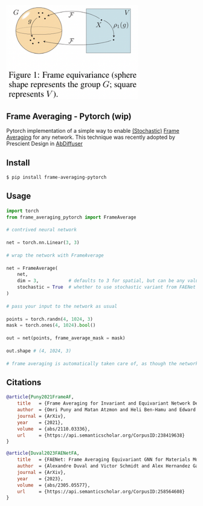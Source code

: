 <img src="./frame-averaging.png" width="350px"></img>

## Frame Averaging - Pytorch (wip)

Pytorch implementation of a simple way to enable <a href="https://arxiv.org/abs/2305.05577">(Stochastic)</a> <a href="https://arxiv.org/abs/2110.03336">Frame Averaging</a> for any network. This technique was recently adopted by Prescient Design in <a href="https://arxiv.org/abs/2308.05027">AbDiffuser</a>

## Install

```bash
$ pip install frame-averaging-pytorch
```

## Usage

```python
import torch
from frame_averaging_pytorch import FrameAverage

# contrived neural network

net = torch.nn.Linear(3, 3)

# wrap the network with FrameAverage

net = FrameAverage(
    net,
    dim = 3,           # defaults to 3 for spatial, but can be any value
    stochastic = True  # whether to use stochastic variant from FAENet (one frame sampled at random)
)

# pass your input to the network as usual

points = torch.randn(4, 1024, 3)
mask = torch.ones(4, 1024).bool()

out = net(points, frame_average_mask = mask)

out.shape # (4, 1024, 3)

# frame averaging is automatically taken care of, as though the network were unwrapped
```

## Citations

```bibtex
@article{Puny2021FrameAF,
    title   = {Frame Averaging for Invariant and Equivariant Network Design},
    author  = {Omri Puny and Matan Atzmon and Heli Ben-Hamu and Edward James Smith and Ishan Misra and Aditya Grover and Yaron Lipman},
    journal = {ArXiv},
    year    = {2021},
    volume  = {abs/2110.03336},
    url     = {https://api.semanticscholar.org/CorpusID:238419638}
}
```

```bibtex
@article{Duval2023FAENetFA,
    title   = {FAENet: Frame Averaging Equivariant GNN for Materials Modeling},
    author  = {Alexandre Duval and Victor Schmidt and Alex Hernandez Garcia and Santiago Miret and Fragkiskos D. Malliaros and Yoshua Bengio and David Rolnick},
    journal = {ArXiv},
    year    = {2023},
    volume  = {abs/2305.05577},
    url     = {https://api.semanticscholar.org/CorpusID:258564608}
}
```
